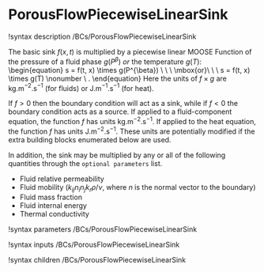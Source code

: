 # PorousFlowPiecewiseLinearSink
!syntax description /BCs/PorousFlowPiecewiseLinearSink

The basic sink $f(x,t)$ is multiplied by a piecewise linear MOOSE Function of the pressure
of a fluid phase $g(P^{\beta})$ *or* the temperature $g(T)$:
\begin{equation}
s = f(t, x) \times g(P^{\beta}) \ \ \ \mbox{or}\ \ \ s = f(t, x)
\times g(T) \nonumber \ .
\end{equation}
Here the units of $f\times g$ are kg.m$^{-2}$.s$^{-1}$ (for fluids) or
J.m$^{-1}$.s$^{-1}$ (for heat).

If $f>0$ then the boundary condition will act as a sink, while if $f<0$ the boundary condition acts as a source.  If applied to a fluid-component equation, the function $f$ has units kg.m$^{-2}$.s$^{-1}$.  If applied to the heat equation, the function $f$ has units J.m$^{-2}$.s$^{-1}$.  These units are potentially modified if the extra building blocks enumerated below are used.

In addition, the sink may be multiplied by any or all of the following
quantities through the `optional parameters` list.

- Fluid relative permeability
- Fluid mobility ($k_{ij}n_{i}n_{j}k_{r} \rho / \nu$, where $n$ is the normal vector to the boundary)
- Fluid mass fraction
- Fluid internal energy
- Thermal conductivity

!syntax parameters /BCs/PorousFlowPiecewiseLinearSink

!syntax inputs /BCs/PorousFlowPiecewiseLinearSink

!syntax children /BCs/PorousFlowPiecewiseLinearSink
